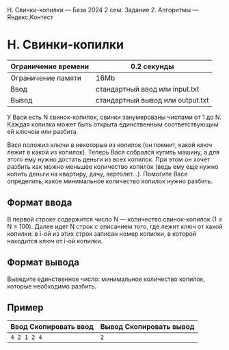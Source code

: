 H. Свинки\-копилки — База 2024 2 сем. Задание 2\. Алгоритмы — Яндекс.Контест

# H. Свинки\-копилки

| Ограничение времени | 0\.2 секунды                     |
| ------------------- | -------------------------------- |
| Ограничение памяти  | 16Mb                             |
| Ввод                | стандартный ввод или input.txt   |
| Вывод               | стандартный вывод или output.txt |

У Васи есть N свинок\-копилок, свинки занумерованы числами от 1 до N. Каждая копилка может быть открыта единственным соответствующим ей ключом или разбита.

Вася положил ключи в некоторые из копилок (он помнит, какой ключ лежит в какой из копилок). Теперь Вася собрался купить машину,
а для этого ему нужно достать деньги из всех копилок. При этом он хочет разбить как можно меньшее количество копилок (ведь
ему еще нужно копить деньги на квартиру, дачу, вертолет...). Помогите Васе определить, какое минимальное количество копилок
нужно разбить.

## Формат ввода

В первой строке содержится число N — количество свинок\-копилок (1 ≤ N ≤ 100\). Далее идет N строк с описанием того, где лежит ключ от какой копилки: в i\-ой из этих строк записан номер копилки, в которой находится ключ от i\-ой копилки.

## Формат вывода

Выведите единственное число: минимальное количество копилок, которые необходимо разбить.

## Пример

| Ввод Скопировать ввод | Вывод Скопировать вывод |
| --------------------- | ----------------------- |
| `4 2 1 2 4 `          | `2 `                    |
